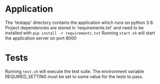 # Application
The 'testapp' directory contains the application which runs on python 3.9.
Project dependencies are stored in 'requirements.txt' and need to be installed with
`pip install -r requirements.txt`
Running `start.sh` will start the application server on port 8000

# Tests
Running `test.sh` will execute the test suite. 
The environment variable REQUIRED_SETTING must 
be set to some value for the tests to pass. 
